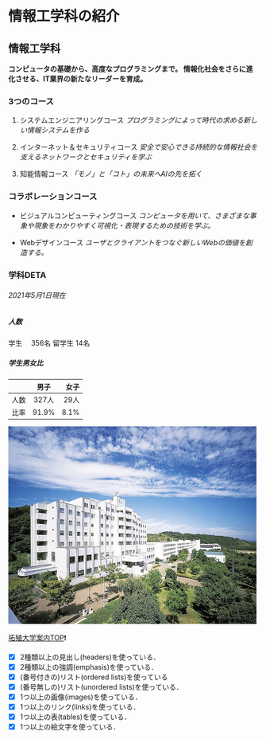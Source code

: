 # 情報工学科の紹介
<!-- Markdown記法を使って学科の紹介ページを作る -->
## 情報工学科

**コンピュータの基礎から、高度なプログラミングまで。
情報化社会をさらに進化させる、IT業界の新たなリーダーを育成。**

### 3つのコース
1. システムエンジニアリングコース
*プログラミングによって時代の求める新しい情報システムを作る*

1. インターネット＆セキュリティコース 
*安全で安心できる持続的な情報社会を支えるネットワークとセキュリティを学ぶ*

1. 知能情報コース
*「モノ」と「コト」の未来へAIの先を拓く*

### コラボレーションコース
- ビジュアルコンピューティングコース
*コンピュータを用いて、さまざまな事象や現象をわかりやすく可視化・表現するための技術を学ぶ。*

- Webデザインコース
*ユーザとクライアントをつなぐ新しいWebの価値を創造する。*

### 学科DETA 
###### 2021年5月1日現在

##### 人数
学生　 356名
留学生 14名

##### 学生男女比
||男子|女子|
|:---|:---:|---:|
|人数|327人|29人|
|比率|91.9%|8.1%|

![Takushoku University](hachioji.jpg "八王子国際キャンパス")


[拓殖大学案内TOP](http://www.takushoku-u.ac.jp "Takushoku University"):exclamation:


<!-- この部分より上に記述を追加して下のチェックボックスで確認する -->
- [x] 2種類以上の見出し(headers)を使っている．
- [x] 2種類以上の強調(emphasis)を使っている．
- [x] (番号付きの)リスト(ordered lists)を使っている
- [x] (番号無しの)リスト(unordered lists)を使っている．
- [x] 1つ以上の画像(images)を使っている．
- [x] 1つ以上のリンク(links)を使っている．
- [x] 1つ以上の表(tables)を使っている．
- [x] 1つ以上の絵文字を使っている．
